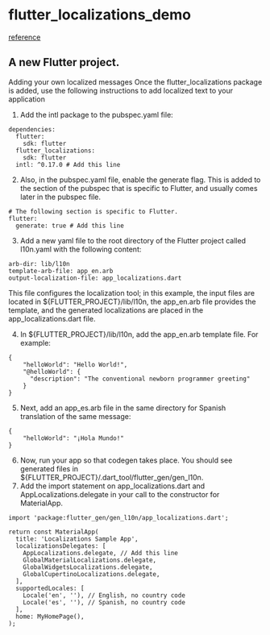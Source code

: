 # flutter_localizations_demo

   [reference](https://docs.flutter.dev/development/accessibility-and-localization/internationalization)

## A new Flutter project.

Adding your own localized messages
Once the flutter_localizations package is added, use the following instructions to add localized text to your application

1. Add the intl package to the pubspec.yaml file:

```
dependencies:
  flutter:
    sdk: flutter
  flutter_localizations:
    sdk: flutter
  intl: ^0.17.0 # Add this line
```

2. Also, in the pubspec.yaml file, enable the generate flag. This is added to the section of the pubspec that is specific to Flutter, and usually comes later in the pubspec file.

```
# The following section is specific to Flutter.
flutter:
  generate: true # Add this line
```

3. Add a new yaml file to the root directory of the Flutter project called l10n.yaml with the following content:

```
arb-dir: lib/l10n
template-arb-file: app_en.arb
output-localization-file: app_localizations.dart
```
This file configures the localization tool; in this example, the input files are located in ${FLUTTER_PROJECT}/lib/l10n, the app_en.arb file provides the template, and the generated localizations are placed in the app_localizations.dart file.

4. In ${FLUTTER_PROJECT}/lib/l10n, add the app_en.arb template file. For example:
```
{
    "helloWorld": "Hello World!",
    "@helloWorld": {
      "description": "The conventional newborn programmer greeting"
    }
}
```
5. Next, add an app_es.arb file in the same directory for Spanish translation of the same message:
```
{
    "helloWorld": "¡Hola Mundo!"
}
```
6. Now, run your app so that codegen takes place. You should see generated files in ${FLUTTER_PROJECT}/.dart_tool/flutter_gen/gen_l10n.
7. Add the import statement on app_localizations.dart and AppLocalizations.delegate in your call to the constructor for MaterialApp.
```
import 'package:flutter_gen/gen_l10n/app_localizations.dart';
```
```
return const MaterialApp(
  title: 'Localizations Sample App',
  localizationsDelegates: [
    AppLocalizations.delegate, // Add this line
    GlobalMaterialLocalizations.delegate,
    GlobalWidgetsLocalizations.delegate,
    GlobalCupertinoLocalizations.delegate,
  ],
  supportedLocales: [
    Locale('en', ''), // English, no country code
    Locale('es', ''), // Spanish, no country code
  ],
  home: MyHomePage(),
);
```

<!-- ## Getting Started

This project is a starting point for a Flutter application.

A few resources to get you started if this is your first Flutter project:

- [Lab: Write your first Flutter app](https://flutter.dev/docs/get-started/codelab)
- [Cookbook: Useful Flutter samples](https://flutter.dev/docs/cookbook)

For help getting started with Flutter, view our
[online documentation](https://flutter.dev/docs), which offers tutorials,
samples, guidance on mobile development, and a full API reference. -->
